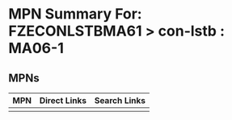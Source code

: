 



# MPN Summary For: FZECONLSTBMA61 > con-lstb : MA06-1

## MPNs
  

|MPN|Direct Links|Search Links|
| :--- | :--- | :--- |
||||
